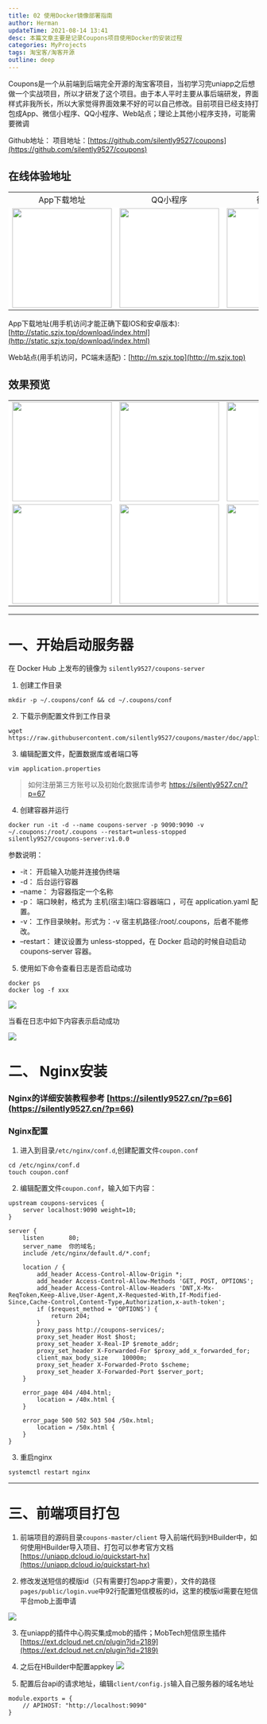 ```yaml
---
title: 02 使用Docker镜像部署指南
author: Herman
updateTime: 2021-08-14 13:41
desc: 本篇文章主要是记录Coupons项目使用Docker的安装过程
categories: MyProjects
tags: 淘宝客/淘客开源
outline: deep
---
```



Coupons是一个从前端到后端完全开源的淘宝客项目，当初学习完uniapp之后想做一个实战项目，所以才研发了这个项目。由于本人平时主要从事后端研发，界面样式非我所长，所以大家觉得界面效果不好的可以自己修改。目前项目已经支持打包成App、微信小程序、QQ小程序、Web站点；理论上其他小程序支持，可能需要微调

Github地址：
项目地址：[https://github.com/silently9527/coupons](https://github.com/silently9527/coupons)

## 在线体验地址
<table>
    <tbody>
        <tr>
            <td align="center">App下载地址</td>
            <td align="center">QQ小程序</td>
            <td align="center">微信小程序</td>
            <td align="center">Web站点</td>
        </tr>
        <tr style="background-color: white;">
            <td align="center"><img width="200" src="https://cdn.jsdelivr.net/gh/silently9527/images//008eGmZEgy1gn4esj3uutj30b40b4jsx.jpg"></td>
            <td align="center"><img width="200" src="https://cdn.jsdelivr.net/gh/silently9527/images//008eGmZEgy1gn4et70ft2j30g40g4gm6.jpg"></td>
            <td align="center"><img width="200" src="https://cdn.jsdelivr.net/gh/silently9527/images//008eGmZEgy1gn4etut7d1j3076076aa2.jpg"></td>
            <td align="center"><img width="200" src="https://cdn.jsdelivr.net/gh/silently9527/images//008eGmZEgy1gn4euhcqonj30b40b43yt.jpg"></td>
        </tr>
    </tbody>
</table>

App下载地址(用手机访问才能正确下载IOS和安卓版本): [http://static.szjx.top/download/index.html](http://static.szjx.top/download/index.html)

Web站点(用手机访问，PC端未适配)：[http://m.szjx.top](http://m.szjx.top)

## 效果预览
<table>
    <tbody>
        <tr style="background-color: white;">
            <td align="center"><img width="200" src="https://cdn.jsdelivr.net/gh/silently9527/images//008eGmZEly1gn4hfiqyqoj30ku11240m.jpg"></td>
            <td align="center"><img width="200" src="https://cdn.jsdelivr.net/gh/silently9527/images//008eGmZEly1gn4hggo8thj30ku112aba.jpg"></td>
            <td align="center"><img width="200" src="https://cdn.jsdelivr.net/gh/silently9527/images//008eGmZEly1gn4hge5bwuj30ku112my9.jpg"></td>
            <td align="center"><img width="200" src="https://cdn.jsdelivr.net/gh/silently9527/images//008eGmZEly1gn4hgbc1e2j30ku112dhz.jpg"></td>
        </tr>
        <tr style="background-color: white;">
            <td align="center"><img width="200" src="https://cdn.jsdelivr.net/gh/silently9527/images//008eGmZEly1gn4hg8p7uhj30ku112acg.jpg"></td>
            <td align="center"><img width="200" src="https://cdn.jsdelivr.net/gh/silently9527/images//008eGmZEly1gn4hg5kj8lj30ku112tc6.jpg"></td>
            <td align="center"><img width="200" src="https://cdn.jsdelivr.net/gh/silently9527/images//008eGmZEly1gn4hg10sibj30ku112acs.jpg"></td>
            <td align="center"><img width="200" src="https://cdn.jsdelivr.net/gh/silently9527/images//008eGmZEly1gn4hft8rzcj30ku1123yt.jpg"></td>
        </tr>
    </tbody>
</table>

---

# 一、开始启动服务器

在 Docker Hub 上发布的镜像为 `silently9527/coupons-server`

1. 创建工作目录

```
mkdir -p ~/.coupons/conf && cd ~/.coupons/conf
```

2. 下载示例配置文件到工作目录

```
wget https://raw.githubusercontent.com/silently9527/coupons/master/doc/application.properties
```

3. 编辑配置文件，配置数据库或者端口等

```
vim application.properties 
```

> 如何注册第三方账号以及初始化数据库请参考 https://silently9527.cn/?p=67

4. 创建容器并运行

```
docker run -it -d --name coupons-server -p 9090:9090 -v ~/.coupons:/root/.coupons --restart=unless-stopped silently9527/coupons-server:v1.0.0
```

参数说明：
* -it： 开启输入功能并连接伪终端
* -d： 后台运行容器
* –name： 为容器指定一个名称
* -p： 端口映射，格式为 主机(宿主)端口:容器端口 ，可在 application.yaml 配置。
* -v： 工作目录映射。形式为：-v 宿主机路径:/root/.coupons，后者不能修改。
* –restart： 建议设置为 unless-stopped，在 Docker 启动的时候自动启动 coupons-server 容器。


5. 使用如下命令查看日志是否启动成功

```
docker ps
docker log -f xxx
```

![](https://cdn.jsdelivr.net/gh/silently9527/images//008i3skNgy1gu2or68as9j61vs07840102.jpg)

当看在日志中如下内容表示启动成功

![](https://cdn.jsdelivr.net/gh/silently9527/images//008i3skNgy1gu2ov30ps9j62ke0b0wmi02.jpg)


# 二、 Nginx安装
### Nginx的详细安装教程参考 [https://silently9527.cn/?p=66](https://silently9527.cn/?p=66)

### Nginx配置

1. 进入到目录`/etc/nginx/conf.d`,创建配置文件`coupon.conf`

```
cd /etc/nginx/conf.d
touch coupon.conf
```

2. 编辑配置文件`coupon.conf`，输入如下内容：

```
upstream coupons-services {
    server localhost:9090 weight=10;
}

server {
    listen       80;
    server_name  你的域名;
    include /etc/nginx/default.d/*.conf;

    location / {
	    add_header Access-Control-Allow-Origin *;
    	add_header Access-Control-Allow-Methods 'GET, POST, OPTIONS';
    	add_header Access-Control-Allow-Headers 'DNT,X-Mx-ReqToken,Keep-Alive,User-Agent,X-Requested-With,If-Modified-Since,Cache-Control,Content-Type,Authorization,x-auth-token'; 
    	if ($request_method = 'OPTIONS') {
            return 204;
    	}
        proxy_pass http://coupons-services/;
        proxy_set_header Host $host;
        proxy_set_header X-Real-IP $remote_addr;
        proxy_set_header X-Forwarded-For $proxy_add_x_forwarded_for;
        client_max_body_size    10000m;
        proxy_set_header X-Forwarded-Proto $scheme;
        proxy_set_header X-Forwarded-Port $server_port;
    }

    error_page 404 /404.html;
        location = /40x.html {
    }

    error_page 500 502 503 504 /50x.html;
        location = /50x.html {
    }
}
```

3. 重启nginx

```
systemctl restart nginx
```



----
# 三、前端项目打包

1. 前端项目的源码目录`coupons-master/client`
   导入前端代码到HBuilder中，如何使用HBuilder导入项目、打包可以参考官方文档 [https://uniapp.dcloud.io/quickstart-hx](https://uniapp.dcloud.io/quickstart-hx)

2. 修改发送短信的模版id（只有需要打包app才需要），文件的路径`pages/public/login.vue`中92行配置短信模板的id，这里的模版id需要在短信平台mob上面申请

![](https://cdn.jsdelivr.net/gh/silently9527/images//008i3skNgy1gtz7l1dcw0j60pc0gbaao02.jpg)

3. 在uniapp的插件中心购买集成mob的插件；MobTech短信原生插件 [https://ext.dcloud.net.cn/plugin?id=2189](https://ext.dcloud.net.cn/plugin?id=2189)

4. 之后在HBuilder中配置appkey
   ![](https://cdn.jsdelivr.net/gh/silently9527/images//008i3skNgy1gtz7mq0h7tj60u00ktq3s02.jpg)

5. 配置后台api的请求地址，编辑`client/config.js`输入自己服务器的域名地址

```
module.exports = {
    // APIHOST: "http://localhost:9090"
}
```
